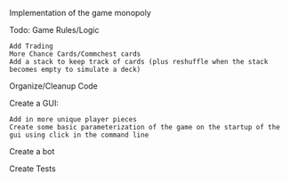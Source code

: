 Implementation of the game monopoly

Todo:
  Game Rules/Logic
    
    Add Trading
    More Chance Cards/Commchest cards
    Add a stack to keep track of cards (plus reshuffle when the stack becomes empty to simulate a deck)
  
  Organize/Cleanup Code
  
  Create a GUI:
    
    Add in more unique player pieces
    Create some basic parameterization of the game on the startup of the gui using click in the command line
  
  
  
  Create a bot
  
  Create Tests
